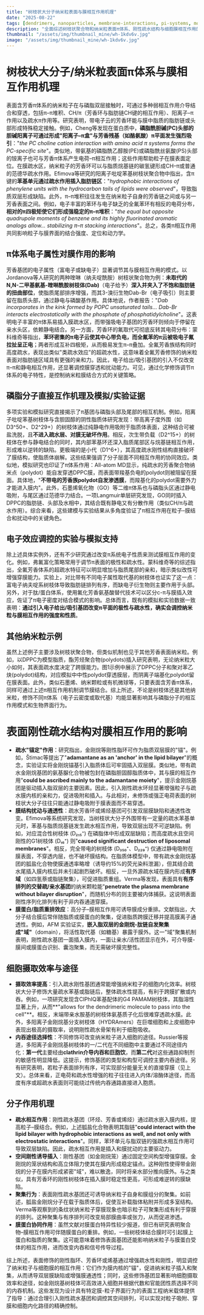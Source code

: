 ```yaml
---
title: "树枝状大分子纳米粒表面与膜相互作用机理"
date: "2025-08-22"
tags: [dendrimers, nanoparticles, membrane-interactions, pi-systems, molecular-dynamics, surface-chemistry, cell-membrane, polymer-membrane]
description: "全面综述树枝状聚合物和纳米粒表面π体系、刚性疏水结构与细胞膜相互作用的分子机制，揭示阳离子-π作用、CH/π接触、疏水锚定如何调控膜穿透和细胞摄取"
thumbnail: "/assets/img/thumbnail_mine/wh-1kdv6v.jpg"
image: "/assets/img/thumbnail_mine/wh-1kdv6v.jpg"
---
```


# 树枝状大分子/纳米粒表面π体系与膜相互作用机理

表面含芳香π体系的纳米粒子在与磷脂双层接触时，可通过多种弱相互作用介导结合和穿透，包括π–π堆积、CH/π（芳香环与脂肪链CH键的相互作用）、阳离子–π作用以及疏水π作用等。研究表明，带电子云的芳香环能与膜中脂质的脂肪链或头部形成特殊稳定接触。例如，Cheng等发现在蛋白质中，**磷脂酰胆碱(PC)头部的胆碱阳离子可通过形成"阳离子–π盒"与芳香残基（如酪氨酸）π平面发生强烈吸引**："*the PC choline cation interaction with amino acid π systems forms the PC-specific site*"。类似地，带氨基的磷脂酰乙醇胺(PE)或磷脂酰丝氨酸(PS)头部的铵离子也可与芳香π体系产生电荷–π相互作用；这些作用帮助粒子在膜表面定位。在膜疏水区，纳米粒子的芳香环可以与脂质烷基链的碳氢键形成CH–π或普通的范德华疏水作用。Efimova等研究的阳离子吡啶苯基树枝状聚合物中指出，含π键的**苯基单元通过疏水作用插入脂肪链区**："*hydrophobic interactions of phenylene units with the hydrocarbon tails of lipids were observed*"，导致脂质双层形成缺陷。此外，π–π堆积往往发生在纳米粒子自身的芳香链之间或与另一芳香表面之间。例如，电子丰富的苯环与电子缺乏的全氟苯环有相反的电荷分布，**相对的π四极矩使它们形成强稳定的π–π堆积**："*the equal but opposite quadrupole moments of benzene and its highly fluorinated aromatic analogs allow… stabilizing π–π stacking interactions*"。总之，各类π相互作用共同影响粒子与膜界面的结合强度、定位和动力学。

## π体系电子属性对膜作用的影响

芳香基团的电子属性（富电子或缺电子）显著调节其与膜相互作用的模式。以Jordanova等人研究的两种喹啉（纳夫啶酰胺）树枝状聚合物为例：**未取代的N,N-二甲基氨基-喹啉酰胺树枝体(Dab)**（电子给予）**深入并夹入了不饱和脂肪链的扭曲部位**，使脂质尾部排序增强，而其3-溴衍生物Dab-Br（电子吸引）则主要留在脂质头部，通过静电与磷酸基作用。具体地说，作者报告："*Dab incorporates in the kink formed by POPC unsaturated tails... Dab-Br interacts electrostatically with the phosphate of phosphatidylcholine*"。这表明电子丰富的π体系易插入膜疏水区，而带强吸电子基团的芳香环则倾向于停留在亲水头区，依赖静电结合。另一方面，芳香环的氟取代可彻底反转其电荷分布：蒙科维奇等指出，**苯环密集的π电子云使其中心带负电，而全氟苯的π云被吸电子氟拉扯呈正电**；两者形成互补四极矩，从而极易发生π–π叠加。全氟芳香族结构同时高度疏水，表现出类似"类疏水效应"的超疏水性，这意味着全氟芳香修饰的纳米粒表面对脂肪链区域具有更强的亲和力。因此，电子给出/吸引基团的引入不仅改变π–π和静电相互作用，还显著调控膜穿透和扰动能力。可见，通过化学修饰调节π体系的电子特性，是控制纳米粒膜结合方式的关键策略。

## 磷脂分子直接互作机理及模拟/实验证据

多项实验和模拟研究直接揭示了π基团与磷脂头部及尾部的相互机制。例如，阳离子吡啶苯基树枝体与含胆固醇的阴性脂质体研究发现：带高离子度外围（如D3^50+、D2^29+）的树枝体通过纯静电作用吸附于脂质体表面，这种结合可被盐洗脱，且**不进入疏水层、对膜无破坏作用**。相反，次生带负载（D2^15+）的树枝体在参与静电结合的同时，其内部苯基环还深入脂质尾部区与烷基链相互作用，形成难以逆转的缺陷。更极端的是小代（D1^6+），其高度疏水刚性结构直接破坏了膜结构，使脂质体崩解。这些结果强调了分子层面不同相互作用的协同效应。类似地，模拟研究也印证了π体系作用：All-atom MD显示，纯疏水的芳香聚合物纳米点（polydot）能自发穿透DPPC膜，而表面带羧基负电的polydot则被阻留在膜面。具体地，"**不带电的芳香族polydot自发渗透膜**，而羧基化的polydot需要外力才能进入膜内"。此外，石墨烯氧化物（GO）等二维π体系也与磷脂头区通过静电吸附，与尾区通过范德华力结合。一项Langmuir单层研究发现，GO同时插入DPPC的脂肪链、头部及水相中，其结合既有静电又有分散作用（类似CH/π与疏水作用）。综合来看，这些建模与实验结果从多角度验证了π相互作用在粒子–膜结合和扰动中的关键角色。

## 电子效应调控的实验与模拟支持

除上述具体实例外，还有不少研究通过改变π系统电子性质来测试膜相互作用的变化。例如，弗氟富化策略常用于调节π表面的极性和疏水性。蒙科维奇等的综述指出，全氟芳香体系的超疏水特征可以明显增加与脂质尾部的亲和，暗示类似改性可增强穿膜能力。实验上，对比带有不同电子属性取代基的树枝体也证实了这一点：富电子纳夫啶系树枝体导致脂肪链排列有序，而缺电子衍生物则主要作用于头部。另外，对于肽/蛋白体系，使用氟化芳香氨基酸替代技术可以区分c-π与膜插入效应，佐证了π电子密度对结合模式的影响。总体而言，既有的模拟和实验数据一致表明：**通过引入电子给出/吸引基团改变π平面的极性与疏水性，确实会调控纳米粒与膜相互作用的强度和性质**。

## 其他纳米粒示例

虽然上述例子主要涉及树枝状聚合物，但类似机制也见于其他芳香表面纳米粒。例如，以DPPC为模型脂质，酯芳烃聚合物(polydots)插入研究表明，无论纳米粒大小如何，其表面疏水度决定了跨膜能力。图1示例中展示了DPPC分子和聚对苯乙炔(polydot)结构，对应模拟中中性polydot穿透膜层，而阴离子端基化polydot留在膜表面。此外，类似石墨烯、纳米颗粒或有机微球等，只要表面含芳香π体系，同样可通过上述π相互作用机制调节膜结合。综上所述，不论是树枝体还是其他纳米粒，修饰不同π体系（电子云密度或取代基）均能显著影响其与磷脂分子的相互作用模式和生物界面行为。

# 表面刚性疏水结构对膜相互作用的影响

- **疏水"锚定"作用**：研究指出，金刚烷等刚性脂环可作为脂质双层膜的"锚"。例如，Štimac等提出了"**adamantane as an 'anchor' in the lipid bilayer**"的概念，实验证实将金刚烷锚基引入脂质体后可牢固插入双层膜。类似地，带有疏水金刚烷基团的氨基脲化合物被包封在磷脂胆固醇脂质体中，其与膜的相互作用"**could be ascribed mainly to the adamantane moiety**"，提示金刚烷基团是驱动插入脂双层的主要因素。因此，引入刚性疏水环烃显著增强粒子与疏水膜内核的亲和力，促进吸附和插入。与此相对，未修饰或强正电荷表面的树枝状大分子往往只能通过静电吸附于膜表面而不易穿透。
- **膜结构扰动与通透性**：疏水芳香环或烯烃基团可引发双层膜缺陷和通透性改变。Efimova等系统研究发现，当树枝状大分子外围带有一定量的疏水苯基单元时，苯基与脂质烷基链发生疏水相互作用，导致双层出现不可逆缺陷。例如，对应混合性树枝体 (D₂₁₅⁺) 在磷脂体中形成双层缺陷；而高度疏水且空间刚性的G1树枝体 (D₁₆⁺) 则"**caused significant destruction of liposomal membranes**"。相反，完全带电的树枝体 (D₃₅₀⁺、D₂₂₉⁺) 仅通过静电吸附在膜表面，不穿透内层，也不破坏膜结构。在脂质体模型中，带有疏水金刚烷基团的胍盐化合物使膜通透率略增（诱导约15%的荧光染料泄漏），但其结合疏水尾插入膜内核后并未引起剧烈破坏。相反，一旦外源疏水域在膜内形成**有序域**（如四氢萘或脂链聚集），可促进脂质重组。Verma等发现，表面具有**有序排列的交替疏/亲水基团**的纳米颗粒能"**penetrate the plasma membrane without bilayer disruption**"，而随机分布的则主要被内体捕获。这说明表面刚性序列化排列有利于非内吞通道穿膜。
- **膜蛋白/脂质重排效应**：高分子–膜相互作用可诱导膜成分重排。文献指出，大分子结合膜后常伴随脂质或膜蛋白的聚集，促进脂质跨膜迁移并提高膜离子通透性。例如，AFM 实验证实，**嵌入脂双层的金刚烷-肽链自发聚集成"域"**（domain），将活性取代基（如糖基）暴露于膜外。这一"域"聚集机制表明，刚性疏水基团一面插入膜内，一面让亲水/活性团显示在外，可介导膜-膜间或膜蛋白识别、囊泡聚集，而无需破坏膜完整性。

## 细胞摄取效率与途径

- **摄取效率提高**：引入疏水刚性基团通常能增强纳米粒子的细胞内化效率。树枝状大分子修饰大量疏水苯基或脂链后，整体疏水性提高，有利于跨膜扩散或内吞。例如，一项研究发现含ClPhIQ苯基配体的G4 PAMAM树枝体，其脂溶性显著上升，从而**"allows for the dendrimeric molecule to pass into the cell"**。相反，末端带亲水胺基的树枝体氨基质子化后很难穿透疏水膜。此外，多阳离子金刚烷基分支树枝体（HYDRAmers）在巨噬细胞和上皮细胞中表现出极高的摄取率，说明刚性疏水骨架有利于细胞吸收。
- **内吞途径选择性**：不同修饰可改变纳米粒子进入细胞的途径。Russier等报道，多阳离子金刚烷基树枝体的一/二代在不同细胞中主要通过不同途径内化：**第一代**主要经由**clathrin介导内吞和巨胞饮**，而**第二代**对这些通路抑制剂的敏感性明显降低。这提示，修饰基团的类型和构型可调控主要内吞途径。另有研究表明，若粒子表面排列有序，可实现部分能量无关的直接穿膜（见上文）。总体来看，正电荷和疏水性增强的粒子往往进入内体/溶酶体途径，而高度有序或超疏水表面则可能绕过传统内吞通路直接进入胞质。

## 分子作用机理

- **疏水相互作用**：刚性疏水基团（环烃、芳香或烯烃）通过疏水嵌入膜内核，提高粒子–膜结合。例如，上述胍盐化合物表明其脂链"**could interact with the lipid bilayer with hydrophobic interactions as well, and not only with electrostatic interactions**"。同样，苯环单元与脂双链的强疏水相互作用可导致双层缺陷。因此，疏水相互作用是插入和膜扰动的主要驱动力。
- **空间刚性诱导插入**：刚性基团（如金刚烷笼）通过固定空间构型增强穿膜。金刚烷的笼状结构和高立体阻力使其在膜内形成稳定锚点。这种刚性使得带金刚烷的分子在膜内形成紧密"域"，难以散逸，同时将亲水部分推向膜外。与之类似，具有芳香环的刚性树枝体在插入膜时稳定性更高，可形成难逆转的膜缺陷。
- **聚集行为**：表面刚性疏水基团还可诱导纳米粒子自身和膜组分的聚集。如前述，胍盐金刚烷分子在载于脂质体后，促使互补载脂体粘附并形成多室结构。Verma等观察到的条纹状纳米粒子穿膜现象也暗示粒子可聚集形成有利于穿膜的排列。这种聚集与有序排列可改变局部膜曲率或张力，从而促进渗透。
- **膜蛋白协同作用**：虽然文献对膜蛋白特异性较少报道，但已有研究表明聚合物–膜相互作用可伴随膜蛋白的重排。例如，一些树枝体结合膜时可引起膜上蛋白和脂质的聚集。这可能意味着修饰表面基团还能影响纳米粒子与膜蛋白受体的相互作用，进而改变内吞和信号传导过程。

综上所述，表面修饰的刚性脂环、芳香环或烯基通过增强疏水性和刚性，明显调控了纳米粒子与细胞膜的相互作用：它们作为膜内核的"锚"，促进纳米粒子插入和聚集，从而诱导双层膜缺陷或增强膜通透性；同时，这些修饰基团显著影响细胞摄取效率和途径，如金刚烷基树枝体可高效进入细胞并根据代数和官能团性质选择不同的内吞机制。这些发现为设计具有特定膜-粒子界面行为的表面工程纳米载体提供了指导：通过合理引入刚性疏水基团和调控其空间排列，可以实现对粒子吸附、穿膜和细胞内化路径的精确控制。